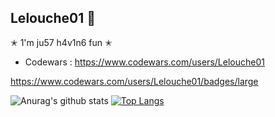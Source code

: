
## Lelouche01 🦅

✭ 1'm ju57 h4v1n6 fun ✭

* Codewars   : https://www.codewars.com/users/Lelouche01

https://www.codewars.com/users/Lelouche01/badges/large

![Anurag's github stats](https://github-readme-stats.vercel.app/api?username=Lelouche01&show_icons=true&theme=chartreuse-dark)
[![Top Langs](https://github-readme-stats.vercel.app/api/top-langs/?username=Lelouche01&layout=demo&theme=chartreuse-dark)](https://github.com/anuraghazra/github-readme-stats)
